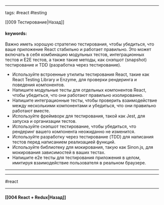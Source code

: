 ____

tags: #react #testing 

[[009 Тестирование|Назад]]

#### keywords:

Важно иметь хорошую стратегию тестирования, чтобы убедиться, что ваше приложение React стабильно и работает правильно. Это может включать в себя комбинацию модульных тестов, интеграционных тестов и E2E тестов, а также такие методы, как снэпшот (snapshot) тестирование и TDD (разработка через тестирование).

- Используйте встроенные утилиты тестирования React, такие как React Testing Library и Enzyme, для проверки рендеринга и поведения компонентов.
- Напишите модульные тесты для отдельных компонентов React, чтобы убедиться, что они работают правильно изолированно.
- Напишите интеграционные тесты, чтобы проверить взаимодействие между несколькими компонентами и убедиться, что они правильно работают вместе.
- Используйте фреймворк для тестирования, такой как Jest, для запуска и организации тестов.
- Используйте снэпшот тестирование, чтобы убедиться, что рендеринг вашего компонента неожиданно не изменится.
- Используйте разработку через тестирование (TDD) для написания тестов перед написанием реализацией функций.
- Используйте библиотеку для мокирования, такую как Sinon.js, для мокирования зависимостей в ваших тестах.
- Напишите e2e тесты для тестирования приложения в целом, имитируя взаимодействие пользователя в реальном браузере.
_____


____
#react

____

#### [[004 React + Redux|Назад]]